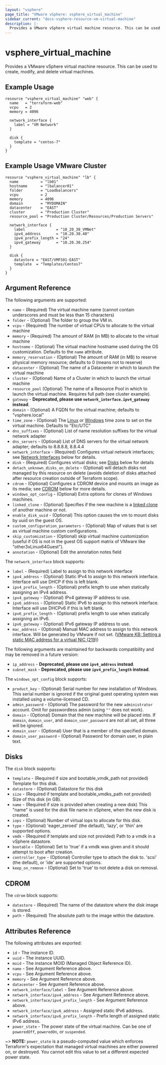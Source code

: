 ```yaml
---
layout: "vsphere"
page_title: "VMware vSphere: vsphere_virtual_machine"
sidebar_current: "docs-vsphere-resource-vm-virtual-machine"
description: |-
  Provides a VMware vSphere virtual machine resource. This can be used to create, modify, and delete virtual machines.
---
```


# vsphere\_virtual\_machine

Provides a VMware vSphere virtual machine resource. This can be used to create,
modify, and delete virtual machines.

## Example Usage

```hcl
resource "vsphere_virtual_machine" "web" {
  name   = "terraform-web"
  vcpu   = 2
  memory = 4096

  network_interface {
    label = "VM Network"
  }

  disk {
    template = "centos-7"
  }
}
```

## Example Usage VMware Cluster

```hcl
resource "vsphere_virtual_machine" "lb" {
  name          = "lb01"
  hostname      = "lbalancer01"
  folder        = "Loadbalancers"
  vcpu          = 2
  memory        = 4096
  domain        = "MYDOMAIN"
  datacenter    = "EAST"
  cluster       = "Production Cluster"
  resource_pool = "Production Cluster/Resources/Production Servers"

  network_interface {
    label              = "10_20_30_VMNet"
    ipv4_address       = "10.20.30.40"
    ipv4_prefix_length = "24"
    ipv4_gateway       = "10.20.30.254"
  }

  disk {
    datastore = "EAST/VMFS01-EAST"
    template  = "Templates/Centos7"
  }
}
```

## Argument Reference

The following arguments are supported:

* `name` - (Required) The virtual machine name (cannot contain underscores and must be less than 15 characters)
* `folder` - (Optional) The folder to group the VM in.
* `vcpu` - (Required) The number of virtual CPUs to allocate to the virtual machine
* `memory` - (Required) The amount of RAM (in MB) to allocate to the virtual machine
* `hostname` - (Optional) The virtual machine hostname used during the OS customization. Defaults to the `name` attribute.
* `memory_reservation` - (Optional) The amount of RAM (in MB) to reserve physical memory resource; defaults to 0 (means not to reserve)
* `datacenter` - (Optional) The name of a Datacenter in which to launch the virtual machine
* `cluster` - (Optional) Name of a Cluster in which to launch the virtual machine
* `resource_pool` (Optional) The name of a Resource Pool in which to launch the virtual machine. Requires full path (see cluster example).
* `gateway` - __Deprecated, please use `network_interface.ipv4_gateway` instead__.
* `domain` - (Optional) A FQDN for the virtual machine; defaults to "vsphere.local"
* `time_zone` - (Optional) The [Linux](https://www.vmware.com/support/developer/vc-sdk/visdk41pubs/ApiReference/timezone.html) or [Windows](https://msdn.microsoft.com/en-us/library/ms912391.aspx) time zone to set on the virtual machine. Defaults to "Etc/UTC"
* `dns_suffixes` - (Optional) List of name resolution suffixes for the virtual network adapter
* `dns_servers` - (Optional) List of DNS servers for the virtual network adapter; defaults to 8.8.8.8, 8.8.4.4
* `network_interface` - (Required) Configures virtual network interfaces; see [Network Interfaces](#network-interfaces) below for details.
* `disk` - (Required) Configures virtual disks; see [Disks](#disks) below for details
* `detach_unknown_disks_on_delete` - (Optional) will detach disks not managed by this resource on delete (avoids deletion of disks attached after resource creation outside of Terraform scope).
* `cdrom` - (Optional) Configures a CDROM device and mounts an image as its media; see [CDROM](#cdrom) below for more details.
* `windows_opt_config` - (Optional) Extra options for clones of Windows machines.
* `linked_clone` - (Optional) Specifies if the new machine is a [linked clone](https://www.vmware.com/support/ws5/doc/ws_clone_overview.html#wp1036396) of another machine or not.
* `enable_disk_uuid` - (Optional) This option causes the vm to mount disks by uuid on the guest OS.
* `custom_configuration_parameters` - (Optional) Map of values that is set as virtual machine custom configurations.
* `skip_customization` - (Optional) skip virtual machine customization (useful if OS is not in the guest OS support matrix of VMware like "other3xLinux64Guest").
* `annotation` - (Optional) Edit the annotation notes field

The `network_interface` block supports:

* `label` - (Required) Label to assign to this network interface
* `ipv4_address` - (Optional) Static IPv4 to assign to this network interface. Interface will use DHCP if this is left blank.
* `ipv4_prefix_length` - (Optional) prefix length to use when statically assigning an IPv4 address.
* `ipv4_gateway` - (Optional) IPv4 gateway IP address to use.
* `ipv6_address` - (Optional) Static IPv6 to assign to this network interface. Interface will use DHCPv6 if this is left blank.
* `ipv6_prefix_length` - (Optional) prefix length to use when statically assigning an IPv6.
* `ipv6_gateway` - (Optional) IPv6 gateway IP address to use.
* `mac_address` - (Optional) Manual MAC address to assign to this network interface. Will be generated by VMware if not set. ([VMware KB: Setting a static MAC address for a virtual NIC (219)](https://kb.vmware.com/selfservice/microsites/search.do?cmd=displayKC&externalId=219))

The following arguments are maintained for backwards compatibility and may be
removed in a future version:

* `ip_address` - __Deprecated, please use `ipv4_address` instead__.
* `subnet_mask` - __Deprecated, please use `ipv4_prefix_length` instead__.

The `windows_opt_config` block supports:

* `product_key` - (Optional) Serial number for new installation of Windows. This serial number is ignored if the original guest operating system was installed using a volume-licensed CD.
* `admin_password` - (Optional) The password for the new `administrator` account. Omit for passwordless admin (using `""` does not work).
* `domain` - (Optional) Domain that the new machine will be placed into. If `domain`, `domain_user`, and `domain_user_password` are not all set, all three will be ignored.
* `domain_user` - (Optional) User that is a member of the specified domain.
* `domain_user_password` - (Optional) Password for domain user, in plain text.

<a id="disks"></a>
## Disks

The `disk` block supports:

* `template` - (Required if size and bootable_vmdk_path not provided) Template for this disk.
* `datastore` - (Optional) Datastore for this disk
* `size` - (Required if template and bootable_vmdks_path not provided) Size of this disk (in GB).
* `name` - (Required if size is provided when creating a new disk) This "name" is used for the disk file name in vSphere, when the new disk is created.
* `iops` - (Optional) Number of virtual iops to allocate for this disk.
* `type` - (Optional) 'eager_zeroed' (the default), 'lazy', or 'thin' are supported options.
* `vmdk` - (Required if template and size not provided) Path to a vmdk in a vSphere datastore.
* `bootable` - (Optional) Set to 'true' if a vmdk was given and it should attempt to boot after creation.
* `controller_type` - (Optional) Controller type to attach the disk to.  'scsi' (the default), or 'ide' are supported options.
* `keep_on_remove` - (Optional) Set to 'true' to not delete a disk on removal.

<a id="cdrom"></a>
## CDROM

The `cdrom` block supports:

* `datastore` - (Required) The name of the datastore where the disk image is stored.
* `path` - (Required) The absolute path to the image within the datastore.

## Attributes Reference

The following attributes are exported:

* `id` - The instance ID.
* `uuid` - The instance UUID.
* `moid` - The instance MOID (Managed Object Reference ID).
* `name` - See Argument Reference above.
* `vcpu` - See Argument Reference above.
* `memory` - See Argument Reference above.
* `datacenter` - See Argument Reference above.
* `network_interface/label` - See Argument Reference above.
* `network_interface/ipv4_address` - See Argument Reference above.
* `network_interface/ipv4_prefix_length` - See Argument Reference above.
* `network_interface/ipv6_address` - Assigned static IPv6 address.
* `network_interface/ipv6_prefix_length` - Prefix length of assigned static IPv6 address.
* `power_state` - The power state of the virtual machine. Can be one of
  `poweredOff`, `poweredOn`, or `suspended`.

~> **NOTE:** `power_state` is a pseudo-computed value which enforces
Terraform's expectation that managed virtual machines are either powered on, or
destroyed. You cannot edit this value to set a different expected power state.
